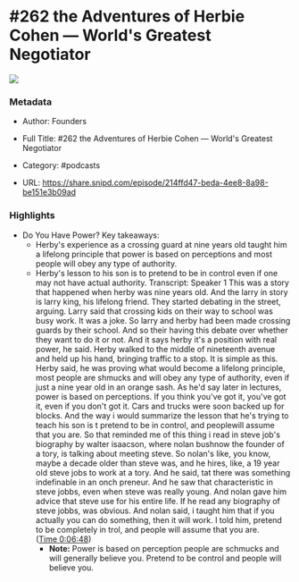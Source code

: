 # #262 the Adventures of Herbie Cohen —  World's Greatest Negotiator

![](https://images.weserv.nl/?url=https%3A%2F%2Fimage.simplecastcdn.com%2Fimages%2F57933a1d-c5a9-4040-9aca-e766ae2ec0eb%2F721c2dd0-f766-4405-a701-dcd9179d4a5b%2F3000x3000%2F1495013501artwork.jpg%3Faid%3Drss_feed&w=100&h=100)

### Metadata

- Author: Founders
- Full Title: #262 the Adventures of Herbie Cohen —  World's Greatest Negotiator
- Category: #podcasts



- URL: https://share.snipd.com/episode/214ffd47-beda-4ee8-8a98-be151e3b09ad

### Highlights

- Do You Have Power?
  Key takeaways:
  - Herby's experience as a crossing guard at nine years old taught him a lifelong principle that power is based on perceptions and most people will obey any type of authority.
  - Herby's lesson to his son is to pretend to be in control even if one may not have actual authority.
  Transcript:
  Speaker 1
  This was a story that happened when herby was nine years old. And the larry in story is larry king, his lifelong friend. They started debating in the street, arguing. Larry said that crossing kids on their way to school was busy work. It was a joke. So larry and herby had been made crossing guards by their school. And so their having this debate over whether they want to do it or not. And it says herby it's a position with real power, he said. Herby walked to the middle of nineteenth avenue and held up his hand, bringing traffic to a stop. It is simple as this. Herby said, he was proving what would become a lifelong principle, most people are shmucks and will obey any type of authority, even if just a nine year old in an orange sash. As he'd say later in lectures, power is based on perceptions. If you think you've got it, you've got it, even if you don't got it. Cars and trucks were soon backed up for blocks. And the way i would summarize the lesson that he's trying to teach his son is t pretend to be in control, and peoplewill assume that you are. So that reminded me of this thing i read in steve job's biography by walter isaacson, where nolan bushnow the founder of a tory, is talking about meeting steve. So nolan's like, you know, maybe a decade older than steve was, and he hires, like, a 19 year old steve jobs to work at a tory. And he said, tat there was something indefinable in an onch preneur. And he saw that characteristic in steve jobbs, even when steve was really young. And nolan gave him advice that steve use for his entire life. If he read any biography of steve jobbs, was obvious. And nolan said, i taught him that if you actually you can do something, then it will work. I told him, pretend to be completely in trol, and people will assume that you are. ([Time 0:06:48](https://share.snipd.com/snip/d8b296c0-bae4-4267-bed4-0eb6bed289ea))
    - **Note:** Power is based on perception people are schmucks and will generally believe you. Pretend to be control and people will believe you.
